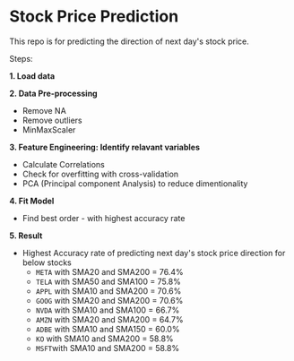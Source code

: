 # Stock Price Prediction

This repo is for predicting the direction of next day's stock price.

Steps: 

**1. Load data** 

**2. Data Pre-processing** 
- Remove NA
- Remove outliers
- MinMaxScaler

**3. Feature Engineering: Identify relavant variables** 
- Calculate Correlations
- Check for overfitting with cross-validation
- PCA (Principal component Analysis) to reduce dimentionality

**4. Fit Model** 
- Find best order - with highest accuracy rate

**5. Result**
- Highest Accuracy rate of predicting next day's stock price direction for below stocks
    - `META` with SMA20 and SMA200 = 76.4%
    - `TELA` with SMA50 and SMA100 = 75.8%
    - `APPL` with SMA10 and SMA200 = 70.6%
    - `GOOG` with SMA20 and SMA200 = 70.6%
    - `NVDA` with SMA10 and SMA100 = 66.7%
    - `AMZN` with SMA20 and SMA200 = 64.7%
    - `ADBE` with SMA10 and SMA150 = 60.0%
    - `KO` with SMA10 and SMA200 = 58.8%
    - `MSFT`with SMA10 and SMA200 = 58.8%
